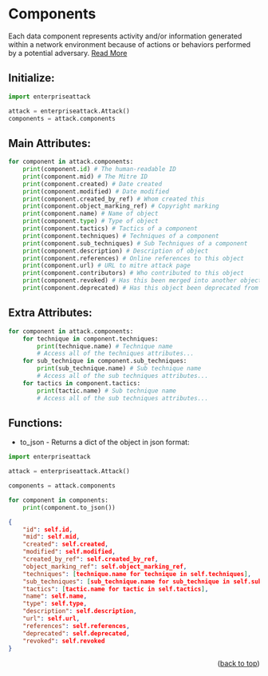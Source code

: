 # Components

Each data component represents activity and/or information generated within a network environment because of actions or behaviors performed by a potential adversary. [Read More](https://attack.mitre.org/datasources/)

## Initialize:

```py
import enterpriseattack

attack = enterpriseattack.Attack()
components = attack.components
```

## Main Attributes:
```py
for component in attack.components:
    print(component.id) # The human-readable ID
    print(component.mid) # The Mitre ID
    print(component.created) # Date created
    print(component.modified) # Date modified
    print(component.created_by_ref) # Whom created this
    print(component.object_marking_ref) # Copyright marking
    print(component.name) # Name of object
    print(component.type) # Type of object
    print(component.tactics) # Tactics of a component
    print(component.techniques) # Techniques of a component
    print(component.sub_techniques) # Sub Techniques of a component
    print(component.description) # Description of object
    print(component.references) # Online references to this object
    print(component.url) # URL to mitre attack page
    print(component.contributors) # Who contributed to this object
    print(component.revoked) # Has this been merged into another object or not
    print(component.deprecated) # Has this object been deprecated from the framework
```

## Extra Attributes:
```py
for component in attack.components:
    for technique in component.techniques:
        print(technique.name) # Technique name
        # Access all of the techniques attributes...
    for sub_technique in component.sub_techniques:
        print(sub_technique.name) # Sub technique name
        # Access all of the sub techniques attributes...
    for tactics in component.tactics:
        print(tactic.name) # Sub technique name
        # Access all of the sub techniques attributes...
```

## Functions:

* to_json - Returns a dict of the object in json format:

```py
import enterpriseattack

attack = enterpriseattack.Attack()

components = attack.components

for component in components:
    print(component.to_json())
```

```json
{
    "id": self.id,
    "mid": self.mid,
    "created": self.created,
    "modified": self.modified,
    "created_by_ref": self.created_by_ref,
    "object_marking_ref": self.object_marking_ref,
    "techniques": [technique.name for technique in self.techniques],
    "sub_techniques": [sub_technique.name for sub_technique in self.sub_techniques],
    "tactics": [tactic.name for tactic in self.tactics],
    "name": self.name,
    "type": self.type,
    "description": self.description,
    "url": self.url,
    "references": self.references,
    "deprecated": self.deprecated,
    "revoked": self.revoked
}
```

<p align="right">(<a href="#top">back to top</a>)</p>
